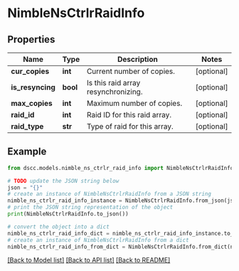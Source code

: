 # NimbleNsCtrlrRaidInfo


## Properties

Name | Type | Description | Notes
------------ | ------------- | ------------- | -------------
**cur_copies** | **int** | Current number of copies. | [optional] 
**is_resyncing** | **bool** | Is this raid array resynchronizing. | [optional] 
**max_copies** | **int** | Maximum number of copies. | [optional] 
**raid_id** | **int** | Raid ID for this raid array. | [optional] 
**raid_type** | **str** | Type of raid for this array. | [optional] 

## Example

```python
from dscc.models.nimble_ns_ctrlr_raid_info import NimbleNsCtrlrRaidInfo

# TODO update the JSON string below
json = "{}"
# create an instance of NimbleNsCtrlrRaidInfo from a JSON string
nimble_ns_ctrlr_raid_info_instance = NimbleNsCtrlrRaidInfo.from_json(json)
# print the JSON string representation of the object
print(NimbleNsCtrlrRaidInfo.to_json())

# convert the object into a dict
nimble_ns_ctrlr_raid_info_dict = nimble_ns_ctrlr_raid_info_instance.to_dict()
# create an instance of NimbleNsCtrlrRaidInfo from a dict
nimble_ns_ctrlr_raid_info_from_dict = NimbleNsCtrlrRaidInfo.from_dict(nimble_ns_ctrlr_raid_info_dict)
```
[[Back to Model list]](../README.md#documentation-for-models) [[Back to API list]](../README.md#documentation-for-api-endpoints) [[Back to README]](../README.md)


